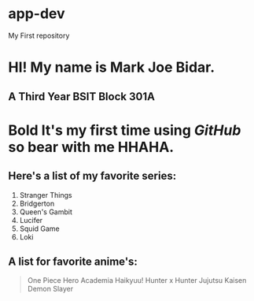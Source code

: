 # app-dev
My First repository

# HI! My name is Mark Joe Bidar.
## A Third Year BSIT Block 301A

# **Bold It's my first time using *GitHub* so bear with me HHAHA.**

## Here's a list of my favorite series: 

1. Stranger Things
2. Bridgerton
3. Queen's Gambit
4. Lucifer
5. Squid Game
6. Loki

## A list for favorite anime's:

> One Piece
> Hero Academia
> Haikyuu!
> Hunter x Hunter
> Jujutsu Kaisen
> Demon Slayer
